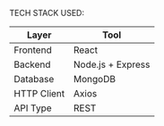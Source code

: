 TECH STACK USED:

| Layer       | Tool              |
| ----------- | ----------------- |
| Frontend    | React             |
| Backend     | Node.js + Express |
| Database    | MongoDB           |
| HTTP Client | Axios             |
| API Type    | REST              |
